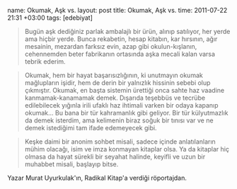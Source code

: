 name: Okumak, Aşk vs.
layout: post
title: Okumak, Aşk vs.
time: 2011-07-22 21:31 +03:00
tags: [edebiyat]

<blockquote>
Bugün aşk dediğiniz parlak ambalajlı bir ürün, alınıp satılıyor, her yerde ama hiçbir yerde. Bunca rekabetin, hesap kitabın, kar hırsının, ağır mesainin, mezardan farksız evin, azap gibi okulun-kışlanın, cehennemden beter fabrikanın ortasında aşka mecali kalan varsa tebrik ederim.
</blockquote>
<blockquote>
    Okumak, hem bir hayat başarısızlığının, ki unutmayın okumak mağlupların işidir, hem de derin bir yalnızlık hissinin sebebi olup çıkmıştır. Okumak, en başta sistemin ürettiği onca sahte haz vaadine kanmamak-kanamamak demek. Dışarıda teşebbüs ve tecrübe edilebilecek yığınla irili ufaklı haz ihtimali varken bir odaya kapanıp okumak... Bu bana bir tür kahramanlık gibi geliyor. Bir tür külyutmazlık da demek isterdim, ama kelimenin biraz soğuk bir tınısı var ve ne demek istediğimi tam ifade edemeyecek gibi.
</blockquote>
<blockquote>
    Keşke daimi bir anonim sohbet misali, sadece içinde anlatılanların mühim olacağı, isim ve imza konmayan kitaplar olsa. Ya da kitaplar hiç olmasa da hayat sürekli bir seyahat halinde, keyifli ve uzun bir muhabbet misali, başlayıp bitse.
</blockquote>
Yazar Murat Uyurkulak'ın, Radikal Kitap'a verdiği röportajdan. 
